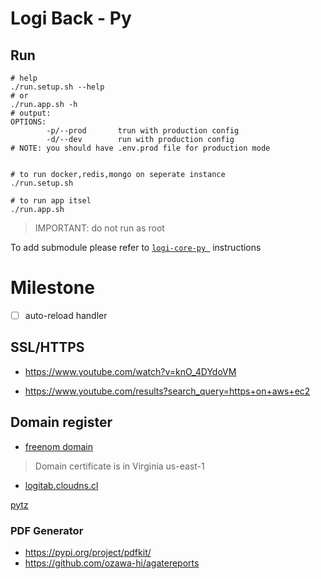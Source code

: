
# Logi Back - Py

## Run

```
# help
./run.setup.sh --help
# or
./run.app.sh -h
# output: 
OPTIONS:
        -p/--prod       trun with production config
        -d/--dev        run with production config
# NOTE: you should have .env.prod file for production mode 


# to run docker,redis,mongo on seperate instance
./run.setup.sh 

# to run app itsel
./run.app.sh 
```

> IMPORTANT: do not run as root


To add submodule please refer to [```logi-core-py ```](https://gitlab.com/logitab/back-end-team/logi-core-py) instructions


# Milestone

- [ ] auto-reload handler

## SSL/HTTPS
- https://www.youtube.com/watch?v=knO_4DYdoVM
 
- https://www.youtube.com/results?search_query=https+on+aws+ec2

## Domain register

- [freenom domain](my.freenom.com)

> Domain certificate is in Virginia us-east-1
- [logitab.cloudns.cl](https://www.cloudns.net/records/domain/3011063/)


[pytz](https://gist.github.com/heyalexej/8bf688fd67d7199be4a1682b3eec7568)

### PDF Generator
- https://pypi.org/project/pdfkit/
- https://github.com/ozawa-hi/agatereports
